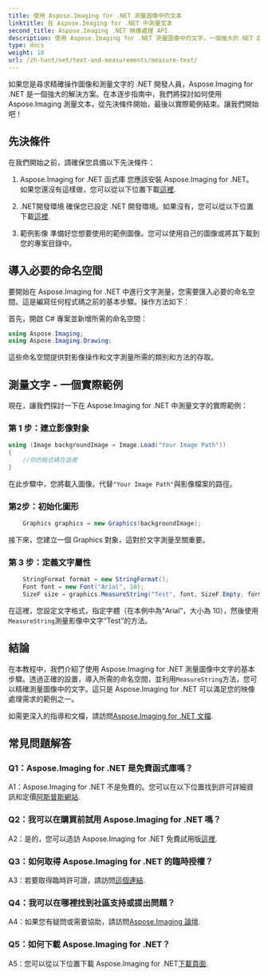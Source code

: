 ```yaml
---
title: 使用 Aspose.Imaging for .NET 測量圖像中的文本
linktitle: 在 Aspose.Imaging for .NET 中測量文本
second_title: Aspose.Imaging .NET 映像處理 API
description: 使用 Aspose.Imaging for .NET 測量圖像中的文字。一個強大的.NET 函式庫。精確高效率的文字測量。
type: docs
weight: 10
url: /zh-hant/net/text-and-measurements/measure-text/
---
```

如果您是尋求精確操作圖像和測量文字的 .NET 開發人員，Aspose.Imaging for .NET 是一個強大的解決方案。在本逐步指南中，我們將探討如何使用 Aspose.Imaging 測量文本，從先決條件開始，最後以實際範例結束。讓我們開始吧！

## 先決條件

在我們開始之前，請確保您具備以下先決條件：

1. Aspose.Imaging for .NET 函式庫
您應該安裝 Aspose.Imaging for .NET。如果您還沒有這樣做，您可以從以下位置下載[這裡](https://releases.aspose.com/imaging/net/).

2. .NET開發環境
確保您已設定 .NET 開發環境。如果沒有，您可以從以下位置下載[這裡](https://dotnet.microsoft.com/download).

3. 範例影像
準備好您想要使用的範例圖像。您可以使用自己的圖像或將其下載到您的專案目錄中。

## 導入必要的命名空間

要開始在 Aspose.Imaging for .NET 中進行文字測量，您需要匯入必要的命名空間。這是編寫任何程式碼之前的基本步驟。操作方法如下：

首先，開啟 C# 專案並新增所需的命名空間：

```csharp
using Aspose.Imaging;
using Aspose.Imaging.Drawing;
```

這些命名空間提供對影像操作和文字測量所需的類別和方法的存取。

## 測量文字 - 一個實際範例

現在，讓我們探討一下在 Aspose.Imaging for .NET 中測量文字的實際範例：

### 第 1 步：建立影像對象

```csharp
using (Image backgroundImage = Image.Load("Your Image Path"))
{
    //你的程式碼在這裡
}
```

在此步驟中，您將載入圖像。代替`"Your Image Path"`與影像檔案的路徑。

### 第2步：初始化圖形

```csharp
    Graphics graphics = new Graphics(backgroundImage);
```

接下來，您建立一個 Graphics 對象，這對於文字測量至關重要。

### 第 3 步：定義文字屬性

```csharp
    StringFormat format = new StringFormat();
    Font font = new Font("Arial", 10);
    SizeF size = graphics.MeasureString("Test", font, SizeF.Empty, format);
```

在這裡，您設定文字格式，指定字體（在本例中為“Arial”，大小為 10），然後使用`MeasureString`測量影像中文字“Test”的方法。

## 結論

在本教程中，我們介紹了使用 Aspose.Imaging for .NET 測量圖像中文字的基本步驟。透過正確的設置，導入所需的命名空間，並利用`MeasureString`方法，您可以精確測量圖像中的文字。這只是 Aspose.Imaging for .NET 可以滿足您的映像處理需求的範例之一。

如需更深入的指導和文檔，請訪問[Aspose.Imaging for .NET 文檔](https://reference.aspose.com/imaging/net/).

## 常見問題解答

### Q1：Aspose.Imaging for .NET 是免費函式庫嗎？

A1：Aspose.Imaging for .NET 不是免費的。您可以在以下位置找到許可詳細資訊和定價[阿斯普斯網站](https://purchase.aspose.com/buy).

### Q2：我可以在購買前試用 Aspose.Imaging for .NET 嗎？

A2：是的，您可以造訪 Aspose.Imaging for .NET 免費試用版[這裡](https://releases.aspose.com/). 

### Q3：如何取得 Aspose.Imaging for .NET 的臨時授權？

 A3：若要取得臨時許可證，請訪問[這個連結](https://purchase.aspose.com/temporary-license/).

### Q4：我可以在哪裡找到社區支持或提出問題？

 A4：如果您有疑問或需要協助，請訪問[Aspose.Imaging 論壇](https://forum.aspose.com/).

### Q5：如何下載 Aspose.Imaging for .NET？

 A5：您可以從以下位置下載 Aspose.Imaging for .NET[下載頁面](https://releases.aspose.com/imaging/net/).